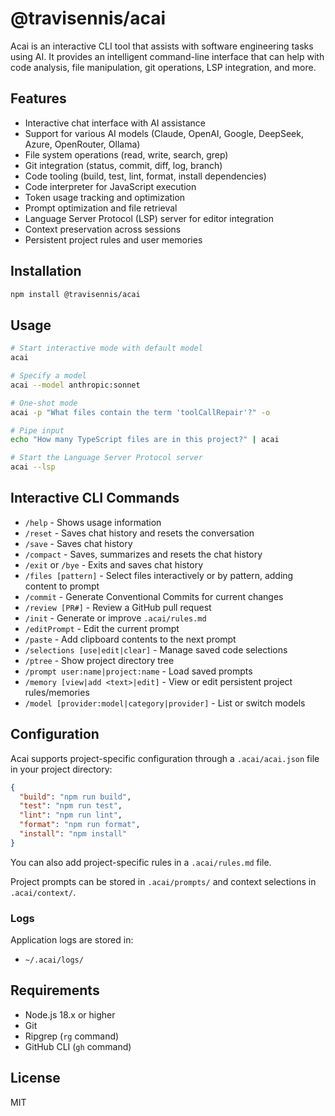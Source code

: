 # @travisennis/acai

Acai is an interactive CLI tool that assists with software engineering tasks using AI. It provides an intelligent command-line interface that can help with code analysis, file manipulation, git operations, LSP integration, and more.

## Features

- Interactive chat interface with AI assistance
- Support for various AI models (Claude, OpenAI, Google, DeepSeek, Azure, OpenRouter, Ollama)
- File system operations (read, write, search, grep)
- Git integration (status, commit, diff, log, branch)
- Code tooling (build, test, lint, format, install dependencies)
- Code interpreter for JavaScript execution
- Token usage tracking and optimization
- Prompt optimization and file retrieval
- Language Server Protocol (LSP) server for editor integration
- Context preservation across sessions
- Persistent project rules and user memories

## Installation

```bash
npm install @travisennis/acai
```

## Usage

```bash
# Start interactive mode with default model
acai

# Specify a model
acai --model anthropic:sonnet

# One-shot mode
acai -p "What files contain the term 'toolCallRepair'?" -o

# Pipe input
echo "How many TypeScript files are in this project?" | acai

# Start the Language Server Protocol server
acai --lsp
```

## Interactive CLI Commands

- `/help` - Shows usage information
- `/reset` - Saves chat history and resets the conversation
- `/save` - Saves chat history
- `/compact` - Saves, summarizes and resets the chat history
- `/exit` or `/bye` - Exits and saves chat history
- `/files [pattern]` - Select files interactively or by pattern, adding content to prompt
- `/commit` - Generate Conventional Commits for current changes
- `/review [PR#]` - Review a GitHub pull request
- `/init` - Generate or improve `.acai/rules.md`
- `/editPrompt` - Edit the current prompt
- `/paste` - Add clipboard contents to the next prompt
- `/selections [use|edit|clear]` - Manage saved code selections
- `/ptree` - Show project directory tree
- `/prompt user:name|project:name` - Load saved prompts
- `/memory [view|add <text>|edit]` - View or edit persistent project rules/memories
- `/model [provider:model|category|provider]` - List or switch models

## Configuration

Acai supports project-specific configuration through a `.acai/acai.json` file in your project directory:

```json
{
  "build": "npm run build",
  "test": "npm run test",
  "lint": "npm run lint",
  "format": "npm run format",
  "install": "npm install"
}
```

You can also add project-specific rules in a `.acai/rules.md` file.

Project prompts can be stored in `.acai/prompts/` and context selections in `.acai/context/`.

### Logs

Application logs are stored in:
- `~/.acai/logs/`

## Requirements

- Node.js 18.x or higher
- Git
- Ripgrep (`rg` command)
- GitHub CLI (`gh` command)

## License

MIT
